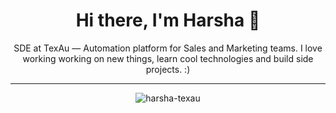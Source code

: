 <h1 align="center">Hi there, I'm Harsha 👋</h1>

<p align="center">SDE at TexAu — Automation platform for Sales and Marketing teams. I love working working on new things, learn cool technologies and build side projects. :) </p>

---

<p align="center"><img align="center" src="https://github-readme-streak-stats.herokuapp.com/?user=harsha-texau&theme=light&background=00000&date_format=M%20j%5B%2C%20Y%5D" alt="harsha-texau" /></p>



